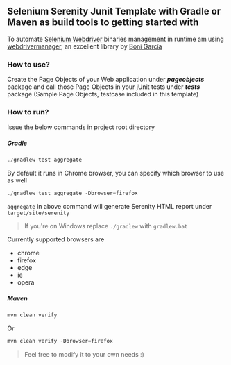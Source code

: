 ## Selenium Serenity Junit Template with Gradle or Maven as build tools to getting started with

To automate [Selenium Webdriver](https://docs.seleniumhq.org/projects/webdriver/) binaries management in runtime am using [webdrivermanager](https://github.com/bonigarcia/webdrivermanager), an excellent library by [Boni García](https://github.com/bonigarcia) 

### How to use?
Create the Page Objects of your Web application under **_pageobjects_** package and call those Page Objects in your jUnit tests under **_tests_** package (Sample Page Objects, testcase included in this template)

### How to run?
Issue the below commands in project root directory
 
 ##### Gradle
```javascript
./gradlew test aggregate
```
By default it runs in Chrome browser, you can specify which browser to use as well
```javascript
./gradlew test aggregate -Dbrowser=firefox
```
`aggregate` in above command will generate Serenity HTML report under `target/site/serenity`
>If you're on Windows replace `./gradlew` with `gradlew.bat`

Currently supported browsers are 
* chrome
* firefox
* edge
* ie
* opera 

##### Maven
```javascript
mvn clean verify
```
Or
```javascript
mvn clean verify -Dbrowser=firefox
```
> Feel free to modify it to your own needs :)
